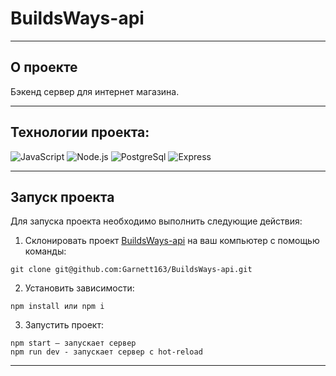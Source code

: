 # BuildsWays-api
---

## О проекте
Бэкенд сервер для интернет магазина.<br/>

---

## Технологии проекта:
![JavaScript](https://img.shields.io/badge/-JavaScript-191919?style=for-the-badge&logo=JavaScript)
![Node.js](https://img.shields.io/badge/-Nodejs-191919?style=for-the-badge&logo=Node.js)
![PostgreSql](https://img.shields.io/badge/-postgresql-191919?style=for-the-badge&logo=postgresql&logoColor=white)
![Express](https://img.shields.io/badge/-Express-191919?style=for-the-badge&logo=Express)

---

## Запуск проекта

Для запуска проекта необходимо выполнить следующие действия:
1. Склонировать проект [BuildsWays-api](https://github.com/Garnett163/BuildsWays-api) на ваш компьютер с помощью команды:
```
git clone git@github.com:Garnett163/BuildsWays-api.git
```
2. Установить зависимости:
```
npm install или npm i
```
3. Запустить проект:
```
npm start — запускает сервер
npm run dev - запускает сервер с hot-reload
```

---
